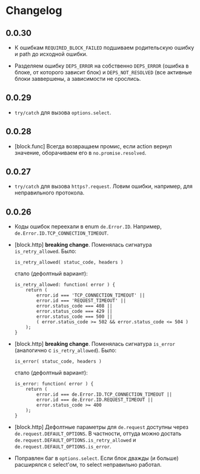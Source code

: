 # Changelog

## 0.0.30

  * К ошибкам `REQUIRED_BLOCK_FAILED` подшиваем родительскую ошибку и path до исходной ошибки.

  * Разделяем ошибку `DEPS_ERROR` на собственно `DEPS_ERROR` (ошибка в блоке, от которого зависит блок)
    и `DEPS_NOT_RESOLVED` (все активные блоки заввершены, а зависимости не срослись.

## 0.0.29

  * `try/catch` для вызова `options.select`.

## 0.0.28

  * [block.func] Всегда возвращаем промис, если action вернул значение, оборачиваем его в `no.promise.resolved`.

## 0.0.27

  * `try/catch` для вызова `https?.request`. Ловим ошибки, например, для неправильного протокола.

## 0.0.26

  * Коды ошибок переехали в enum `de.Error.ID`. Например, `de.Error.ID.TCP_CONNECTION_TIMEOUT`.

  * [block.http] **breaking change**. Поменялась сигнатура `is_retry_allowed`. Было:

        is_retry_allowed( statuc_code, headers )

    стало (дефолтный вариант):

        is_retry_allowed: function( error ) {
            return (
                error.id === 'TCP_CONNECTION_TIMEOUT' ||
                error.id === 'REQUEST_TIMEOUT' ||
                error.status_code === 408 ||
                error.status_code === 429 ||
                error.status_code === 500 ||
                ( error.status_code >= 502 && error.status_code <= 504 )
            );
        }

  * [block.http] **breaking change**. Поменялась сигнатура `is_error` (аналогично с `is_retry_allowed`). Было:

        is_error( statuc_code, headers )

    стало (дефолтный вариант):

        is_error: function( error ) {
            return (
                error.id === de.Error.ID.TCP_CONNECTION_TIMEOUT ||
                error.id === de.Error.ID.REQUEST_TIMEOUT ||
                error.status_code >= 400
            );
        }

  * [block.http] Дефолтные параметры для `de.request` доступны через `de.request.DEFAULT_OPTIONS`.
    В частности, оттуда можно достать `de.request.DEFAULT_OPTIONS.is_retry_allowed` и `de.request.DEFAULT_OPTIONS.is_error`.

  * Поправлен баг в `options.select`. Если блок дважды (и больше) расширялся с select'ом, то select неправильно работал.

